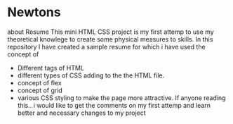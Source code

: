# Newtons
about Resume
This mini HTML CSS project is my first attemp to use my theoretical knowlege to create some physical measures to skills. In this repository I have created a sample resume for which i have used the concept of 
* Different tags of HTML
* different types of CSS adding to the the HTML file.
* concept of flex 
* concept of grid
* various CSS styling to make the page more attractive.
If anyone reading this.. i would like to get the comments on my first attemp and learn better and necessary changes to my project 

